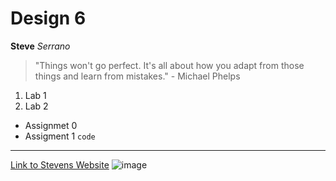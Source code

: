 # Design 6
**Steve**
*Serrano*
> "Things won't go perfect. It's all about how you adapt from those things and learn from mistakes." - Michael Phelps
1. Lab 1
2. Lab 2
- Assignmet 0
- Assigment 1
`code`
---
[Link to Stevens Website](https://www.stevens.edu/)
![image](https://github.com/stevexserrano/Design-6/assets/116859332/82a061c7-49f4-4a3a-9136-0d1b18c9d825)


